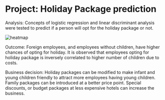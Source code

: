 # Project: Holiday Package prediction

Analysis: Concepts of logistic regression and linear discriminant analysis were tested to predict if a person will opt for the holiday package or not.

![heatmap](https://user-images.githubusercontent.com/122913145/213239065-1f3900dc-f924-4df1-8b91-d306e8e5b3bd.png)

Outcome: Foreign employees, and employees without children, have higher chances of opting for holiday. It is observed that employees opting for holiday package is inversely correlated to higher number of children due to costs.

Business decision: Holiday packages can be modified to make infant and young children friendly to attract more employees having young children. Family packages can be introduced at a better price point. Special discounts, or budget packages at less expensive hotels can increase the business.
